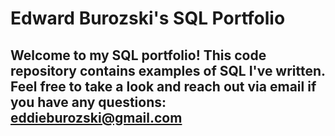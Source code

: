 # Edward Burozski's SQL Portfolio
## Welcome to my SQL portfolio! This code repository contains examples of SQL I've written. Feel free to take a look and reach out via email if you have any questions: eddieburozski@gmail.com
